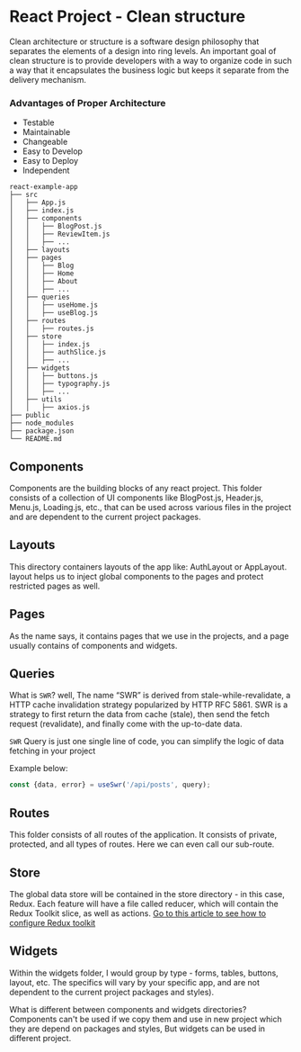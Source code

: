 # React Project - Clean structure

Clean architecture or structure is a software design philosophy that separates the elements of a design into ring levels. An important goal of clean structure is to provide developers with a way to organize code in such a way that it encapsulates the business logic but keeps it separate from the delivery mechanism. 

### Advantages of Proper Architecture
- Testable
- Maintainable
- Changeable
- Easy to Develop
- Easy to Deploy
- Independent

```
react-example-app
├── src
│   ├── App.js
│   ├── index.js
│   ├── components
│   │   ├── BlogPost.js
│   │   ├── ReviewItem.js
│   │   ├── ...
│   ├── layouts
│   ├── pages
│   │   ├── Blog
│   │   ├── Home
│   │   ├── About
│   │   ├── ...
│   ├── queries
│   │   ├── useHome.js
│   │   ├── useBlog.js
│   ├── routes
│   │   ├── routes.js
│   ├── store
│   │   ├── index.js
│   │   ├── authSlice.js
│   │   ├── ...
│   ├── widgets
│   │   ├── buttons.js
│   │   ├── typography.js
│   │   ├── ...
│   ├── utils
│   │   ├── axios.js
├── public
├── node_modules
├── package.json
└── README.md
```

## Components
Components are the building blocks of any react project. This folder consists of a collection of UI components like BlogPost.js, Header.js, Menu.js, Loading.js, etc., that can be used across various files in the project and are dependent to the current project packages.

## Layouts
This directory containers layouts of the app like: AuthLayout or AppLayout. layout helps us to inject global components to the pages and protect restricted pages as well.

## Pages
As the name says, it contains pages that we use in the projects, and a page usually contains of components and widgets.

## Queries
What is `SWR`? well, The name “SWR” is derived from stale-while-revalidate, a HTTP cache invalidation strategy popularized by HTTP RFC 5861. SWR is a strategy to first return the data from cache (stale), then send the fetch request (revalidate), and finally come with the up-to-date data.

`SWR` Query is just one single line of code, you can simplify the logic of data fetching in your project

Example below:
```javascript
const {data, error} = useSwr('/api/posts', query);
```

## Routes
This folder consists of all routes of the application. It consists of private, protected, and all types of routes. Here we can even call our sub-route.

## Store
The global data store will be contained in the store directory - in this case, Redux. Each feature will have a file called reducer, which will contain the Redux Toolkit slice, as well as actions.
[Go to this article to see how to configure Redux toolkit](https://cloudsurph.com)


## Widgets
Within the widgets folder, I would group by type - forms, tables, buttons, layout, etc. The specifics will vary by your specific app, and are not dependent to the current project packages and styles).

What is different between components and widgets directories?
Components can't be used if we copy them and use in new project which they are depend on packages and styles, But widgets can be used in different project.